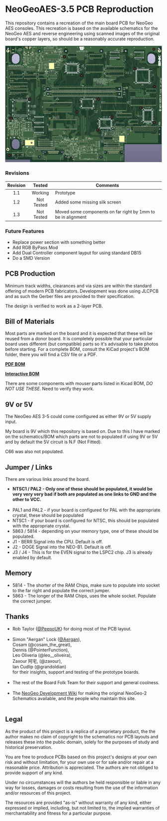 # NeoGeoAES-3.5 PCB Reproduction

This repository contains a recreation of the main board PCB for NeoGeo AES
consoles. This recreation is based on the available schematics for the
NeoGeo AES and reverse engineering using scanned images of the original
board's copper layers, so should be a reasonably accurate reproduction.

![PCB](images/NeoGeoAES3_5_Front.png)

### Revisions

| Revision | Tested | Comments |
|:--------:|:------:| --- |
| 1.1      | Working | Prototype |
| 1.2      | Not Tested | Added some missing silk screen |
| 1.3      | Not Tested | Moved some components on far right by 1mm to be in alignment |

### Future Features
 * Replace power section with something better
 * Add RGB ByPass Mod
 * Add Dual Controller component layput for using standard DB15
 * Do a SMD Version



## PCB Production

Minimum track widths, clearances and via sizes are within the standard
offering of modern PCB fabricators. Development was done using JLCPCB and as
such the Gerber files are provided to their specification.

The design is verified to work as a 2-layer PCB.


## Bill of Materials

Most parts are marked on the board and it is expected that these will be reused
from a donor board. It is completely possible that your particular board uses
different (but compatible) parts so it's advisable to take photos before starting.
For a complete BOM, consult the KiCad project's BOM folder, there you will find a CSV file or a PDF.

[**PDF BOM**][BOM]

[**Interactive BOM**][IBOM]

There are some components with mouser parts listed in Kicad BOM, *DO NOT USE THESE*. Need to verify they work.

## 9V or 5V

The NeoGeo AES 3-5 could come configured as either 9V or 5V supply input.

My board is 9V which this repository is based on. Due to this I have marked on the schematics/BOM
which parts are not to populated if using 9V or 5V and by default the 5V circuit is N.F (Not Fitted).

C66 was also not populated.


## Jumper / Links

There are various links around the board.

* __NTSC1 / PAL2 - Only one of these should be populated, it would be very very very bad if both are populated
  as one links to GND and the other to VCC.__\
&nbsp;
* PAL1 and PAL2 - if your board is configured for PAL with the appropriate crystal, these should be populated
* NTSC1 - if your board is configured for NTSC, this should be populated with the appropriate crystal.
* 5863 / 5814 - depending on your memory type, one of these should be populated.
* J1 - BERR Signal into the CPU. Default is off.
* J2 - DOGE Signal into the NEO-B1. Default is off.
* J3 / J4 - This is for the EVEN signal to the LSPC2 chip. J3 is already enabled by default.


## Memory

* 5814 - The shorter of the RAM Chips, make sure to populate into socket to the far right and populate the correct
  jumper.
* 5863 - The longer of the RAM Chips, uses the whole socket. Populate the correct jumper.


## Thanks

  * Rob Taylor ([@PeepoUK](https://github.com/PeepoUK)) for doing most of
    the PCB layout.\
&nbsp;
  * Simon "Aergan" Lock ([@Aergan](https://github.com/Aergan)),\
    Cosam (@cosam_the_great),\
    Dennis (@PointerFunction),\
    Leo Oliveria (@leo__oliveira),\
    Zaxour 阿宅, (@zaxour),\
    Ian Cudlip (@grandoldian)\
    for their insights, support and testing of the prototype boards.\
&nbsp;
  * The rest of the Board Folk Team for their support and general
    coolness.\
&nbsp;
  * The [NeoGeo Development Wiki](https://wiki.neogeodev.org/) for making
    the original NeoGeo-2 Schematics available, and the people who maintain
    this site.\
&nbsp;


## Legal

As the product of this project is a replica of a proprietary product, the
the author makes no claim of copyright to the schematics nor PCB layouts and
releases these into the public domain, solely for the purposes of study and
historical preservation.

You are free to produce PCBs based on this project's designs at your own risk
and without limitation, for your own use or for sale and/or repair at a
reasonable price. Attribution is appreciated. The authors are not obliged to
provide support of any kind.

Under no circumstances will the authors be held responsible or liable in any
way for losses, damages or costs resulting from the use of the information
and/or resources of this project.

The resources are provided "as-is" without warranty of any kind, either
expressed or implied, including, but not limited to, the implied warranties
of merchantability and fitness for a particular purpose.

[IBOM]: http://htmlpreview.github.io/?https://raw.githubusercontent.com/Board-Folk/NeoGeoAES-3.5/main/bom/NeoGeo-AES-3_5.html

[BOM]: https://raw.githubusercontent.com/Board-Folk/NeoGeoAES-3.5/main/bom/NeoGeoAES3_5-BOM.pdf
